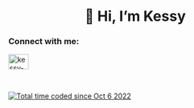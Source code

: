 <h1 align="center">👋 Hi, I’m Kessy</h1>

<h3 align="left">Connect with me:</h3>
<p align="left">
<a href="https://linkedin.com/in/kessy-staub-a47b14187/" target="blank"><img align="center" src="https://raw.githubusercontent.com/rahuldkjain/github-profile-readme-generator/master/src/images/icons/Social/linked-in-alt.svg" alt="kessy-staub" height="30" width="40" /></a>
</p>

<br>

<a href="https://wakatime.com/@5b144f4a-9f5f-45ef-b361-0c573c00dfa6"><img src="https://wakatime.com/badge/user/5b144f4a-9f5f-45ef-b361-0c573c00dfa6.svg" alt="Total time coded since Oct 6 2022" /></a>

<br>
